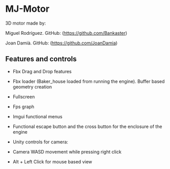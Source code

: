 # MJ-Motor
3D motor made by:

Miguel Rodríguez. GitHub: (https://github.com/Bankaster)

Joan Damià. GitHub: (https://github.com/JoanDamia)

## Features and controls

- Fbx Drag and Drop features
- Fbx loader (Baker_house loaded from running the engine). Buffer based geometry creation
- Fullscreen
- Fps graph
- Imgui functional menus
- Functional escape button and the cross button for the enclosure of the engine

- Unity controls for camera:
- Camera WASD movement while pressing right click
- Alt + Left Click for mouse based view







